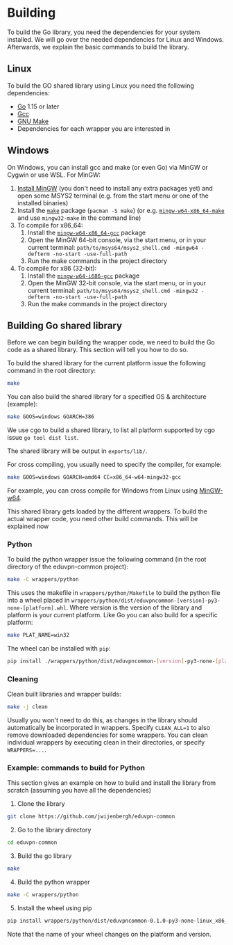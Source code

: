 # Building
To build the Go library, you need the dependencies for your system installed. We will go over the needed dependencies for Linux and Windows. Afterwards, we explain the basic commands to build the library.
## Linux
To build the GO shared library using Linux you need the following dependencies:

- [Go](https://go.dev/doc/install) 1.15 or later
- [Gcc](https://gcc.gnu.org/)
- [GNU Make](https://www.gnu.org/software/make/)
- Dependencies for each wrapper you are interested in

## Windows
On Windows, you can install gcc and make (or even Go) via MinGW or Cygwin or use WSL. For MinGW:

1. [Install MinGW](https://www.msys2.org/#installation) (you don't need to install any extra packages yet) and open some
   MSYS2 terminal (e.g. from the start menu or one of the installed binaries)
2. Install the [`make`](https://packages.msys2.org/package/make?repo=msys) package (`pacman -S make`) (or
   e.g. [`mingw-w64-x86_64-make`](https://packages.msys2.org/package/mingw-w64-x86_64-make?repo=mingw64) and
   use `mingw32-make` in the command line)
3. To compile for x86_64:
    1. Install the [`mingw-w64-x86_64-gcc`](https://packages.msys2.org/package/mingw-w64-x86_64-gcc?repo=mingw64)
       package
    2. Open the MinGW 64-bit console, via the start menu, or in your current
       terminal: `path/to/msys64/msys2_shell.cmd -mingw64 -defterm -no-start -use-full-path`
    3. Run the make commands in the project directory
4. To compile for x86 (32-bit):
    1. Install the [`mingw-w64-i686-gcc`](https://packages.msys2.org/package/mingw-w64-i686-gcc?repo=mingw32) package
    2. Open the MinGW 32-bit console, via the start menu, or in your current
       terminal: `path/to/msys64/msys2_shell.cmd -mingw32 -defterm -no-start -use-full-path`
    3. Run the make commands in the project directory

## Building Go shared library
Before we can begin building the wrapper code, we need to build the Go code as a shared library. This section will tell you how to do so.

To build the shared library for the current platform issue the following command in the root directory:

```bash
make
```

You can also build the shared library for a specified OS & architecture (example):

```bash
make GOOS=windows GOARCH=386
```

We use cgo to build a shared library, to list all platform supported by cgo issue `go tool dist list`.

The shared library will be output in `exports/lib/`.

For cross compiling, you usually need to specify the compiler, for example:

```bash
make GOOS=windows GOARCH=amd64 CC=x86_64-w64-mingw32-gcc
```

For example, you can cross compile for Windows from Linux using [MinGW-w64](https://www.mingw-w64.org/downloads/).

This shared library gets loaded by the different wrappers. To build the actual wrapper code, you need other build commands. This will be explained now

### Python

To build the python wrapper issue the following command (in the root directory of the eduvpn-common project):

```bash
make -C wrappers/python
```

This uses the makefile in `wrappers/python/Makefile` to build the python file into a wheel placed in `wrappers/python/dist/eduvpncommon-[version]-py3-none-[platform].whl`. Where version is the version of the library and platform is your current platform. Like Go you can also build for a specific platform:

```bash
make PLAT_NAME=win32
```

The wheel can be installed with `pip`:

```bash
pip install ./wrappers/python/dist/eduvpncommon-[version]-py3-none-[platform].whl
```

### Cleaning
Clean built libraries and wrapper builds:

```bash
make -j clean
```

Usually you won't need to do this, as changes in the library should automatically be incorporated in wrappers.
Specify `CLEAN_ALL=1` to also remove downloaded dependencies for some wrappers. You can clean individual wrappers by
executing clean in their directories, or specify `WRAPPERS=...`.

### Example: commands to build for Python
This section gives an example on how to build and install the library from scratch (assuming you have all the dependencies)

1. Clone the library
```bash
git clone https://github.com/jwijenbergh/eduvpn-common
```

2. Go to the library directory
```bash
cd eduvpn-common
```

3. Build the go library
```bash
make
```

4. Build the python wrapper
```bash
make -C wrappers/python
```

5. Install the wheel using pip
```bash
pip install wrappers/python/dist/eduvpncommon-0.1.0-py3-none-linux_x86_64.whl
```
Note that the name of your wheel changes on the platform and version.


